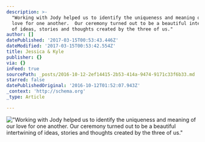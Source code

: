 ```yaml
---
description: >-
  "Working with Jody helped us to identify the uniqueness and meaning of our
  love for one another.  Our ceremony turned out to be a beautiful intertwining
  of ideas, stories and thoughts created by the three of us."
author: []
datePublished: '2017-03-15T00:53:43.446Z'
dateModified: '2017-03-15T00:53:42.554Z'
title: Jessica & Kyle
publisher: {}
via: {}
inFeed: true
sourcePath: _posts/2016-10-12-2ef14415-2b53-414a-9474-9171c33f6b33.md
starred: false
datePublishedOriginal: '2016-10-12T01:52:07.943Z'
_context: 'http://schema.org'
_type: Article

---
```

!["Working with Jody helped us to identify the uniqueness and meaning of our love for one another.  Our ceremony turned out to be a beautiful intertwining of ideas, stories and thoughts created by the three of us."](https://the-grid-user-content.s3-us-west-2.amazonaws.com/64d591e3-ae6b-4e86-8230-542fdb20952a.jpg)